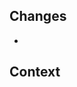 ## Changes

<!-- List your changes. -->

-

## Context

<!-- Explain why you are making these changes. -->
<!-- Paste screenshots if you are making a visual change to the site. -->
